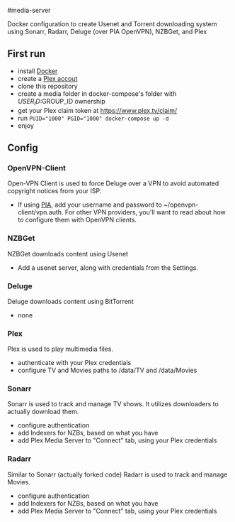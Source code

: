 #media-server

Docker configuration to create Usenet and Torrent downloading system using Sonarr, Radarr, Deluge (over PIA OpenVPN), NZBGet, and Plex

## First run

- install [Docker](https://www.docker.com/)
- create a [Plex accout](https://www.plex.tv/)
- clone this repository
- create a media folder in docker-compose's folder with $USER_ID:$GROUP_ID ownership
- get your Plex claim token at https://www.plex.tv/claim/
- run `PUID="1000" PGID="1000" docker-compose up -d`
- enjoy

## Config

### OpenVPN-Client

Open-VPN Client is used to force Deluge over a VPN to avoid automated copyright notices from your ISP.

- If using [PIA](http://www.privateinternetaccess.com), add your username and password to ~/openvpn-client/vpn.auth. For other VPN providers, you'll want to read about how to configure them with OpenVPN clients.

### NZBGet

NZBGet downloads content using Usenet

- Add a usenet server, along with credentials from the Settings.

### Deluge

Deluge downloads content using BitTorrent

- none

### Plex

Plex is used to play multimedia files.

- authenticate with your Plex credentials
- configure TV and Movies paths to /data/TV and /data/Movies

### Sonarr

Sonarr is used to track and manage TV shows. It utilizes downloaders to actually download them.

- configure authentication
- add Indexers for NZBs, based on what you have
- add Plex Media Server to "Connect" tab, using your Plex credentials

### Radarr

Similar to Sonarr (actually forked code) Radarr is used to track and manage Movies.

- configure authentication
- add Indexers for NZBs, based on what you have
- add Plex Media Server to "Connect" tab, using your Plex credentials
